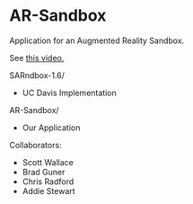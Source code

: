# AR-Sandbox

Application for an Augmented Reality Sandbox.

See [this video.](https://www.youtube.com/watch?v=8Wnz_g3QA1A)

SARndbox-1.6/
* UC Davis Implementation

AR-Sandbox/
* Our Application 

Collaborators: 
* Scott Wallace 
* Brad Guner
* Chris Radford
* Addie Stewart
